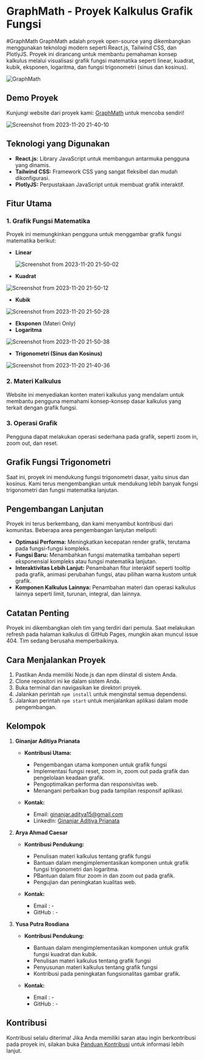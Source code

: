 # GraphMath - Proyek Kalkulus Grafik Fungsi


#GraphMath
GraphMath adalah proyek open-source yang dikembangkan menggunakan teknologi modern seperti React.js, Tailwind CSS, dan PlotlyJS. Proyek ini dirancang untuk membantu pemahaman konsep kalkulus melalui visualisasi grafik fungsi matematika seperti linear, kuadrat, kubik, eksponen, logaritma, dan fungsi trigonometri (sinus dan kosinus).

![GraphMath](https://github.com/kudith/calculus101/assets/72257176/c36ab578-bc9d-4bf1-8843-00821de65313)


## Demo Proyek

Kunjungi website dari proyek kami: [GraphMath](https://graphmath.netlify.app/) untuk mencoba sendiri!


![Screenshot from 2023-11-20 21-40-10](https://github.com/kudith/calculus101/assets/72257176/fb1d028a-98f9-4cb3-a295-acd9671dae01)
                                                                                                                                                                                    


## Teknologi yang Digunakan

- **React.js:** Library JavaScript untuk membangun antarmuka pengguna yang dinamis.
- **Tailwind CSS:** Framework CSS yang sangat fleksibel dan mudah dikonfigurasi.
- **PlotlyJS:** Perpustakaan JavaScript untuk membuat grafik interaktif.

## Fitur Utama

### 1. Grafik Fungsi Matematika

Proyek ini memungkinkan pengguna untuk menggambar grafik fungsi matematika berikut:

- **Linear**
  
  ![Screenshot from 2023-11-20 21-50-02](https://github.com/kudith/calculus101/assets/72257176/7b27a3f1-3741-44af-b0de-9c7d1b32a95f)

- **Kuadrat**
  
 ![Screenshot from 2023-11-20 21-50-12](https://github.com/kudith/calculus101/assets/72257176/3507d720-6df0-4503-b0bc-75c1043b0315)

- **Kubik**
  
 ![Screenshot from 2023-11-20 21-50-28](https://github.com/kudith/calculus101/assets/72257176/7cd7f7ac-4ea1-4e59-8c7e-bc40adeb6b32)

- **Eksponen** (Materi Only)
- **Logaritma**
  
 ![Screenshot from 2023-11-20 21-50-38](https://github.com/kudith/calculus101/assets/72257176/923431d4-18ab-418c-aca3-382ad6792594)

- **Trigonometri (Sinus dan Kosinus)**
  
 ![Screenshot from 2023-11-20 21-40-36](https://github.com/kudith/calculus101/assets/72257176/c6829f81-7225-4d2d-8de1-52ae714963dc)


### 2. Materi Kalkulus

Website ini menyediakan konten materi kalkulus yang mendalam untuk membantu pengguna memahami konsep-konsep dasar kalkulus yang terkait dengan grafik fungsi.

### 3. Operasi Grafik

Pengguna dapat melakukan operasi sederhana pada grafik, seperti zoom in, zoom out, dan reset.

## Grafik Fungsi Trigonometri

Saat ini, proyek ini mendukung fungsi trigonometri dasar, yaitu sinus dan kosinus. Kami terus mengembangkan untuk mendukung lebih banyak fungsi trigonometri dan fungsi matematika lanjutan.

## Pengembangan Lanjutan

Proyek ini terus berkembang, dan kami menyambut kontribusi dari komunitas. Beberapa area pengembangan lanjutan meliputi:

- **Optimasi Performa:** Meningkatkan kecepatan render grafik, terutama pada fungsi-fungsi kompleks.
- **Fungsi Baru:** Menambahkan fungsi matematika tambahan seperti eksponensial kompleks atau fungsi matematika lanjutan.
- **Interaktivitas Lebih Lanjut:** Penambahan fitur interaktif seperti tooltip pada grafik, animasi perubahan fungsi, atau pilihan warna kustom untuk grafik.
- **Komponen Kalkulus Lainnya:** Penambahan materi dan operasi kalkulus lainnya seperti limit, turunan, integral, dan lainnya.

## Catatan Penting

Proyek ini dikembangkan oleh tim yang terdiri dari pemula. Saat melakukan refresh pada halaman kalkulus di GitHub Pages, mungkin akan muncul issue 404. Tim sedang berusaha memperbaikinya.

## Cara Menjalankan Proyek

1. Pastikan Anda memiliki Node.js dan npm diinstal di sistem Anda.
2. Clone repositori ini ke dalam sistem Anda.
3. Buka terminal dan navigasikan ke direktori proyek.
4. Jalankan perintah `npm install` untuk menginstal semua dependensi.
5. Jalankan perintah `npm start` untuk menjalankan aplikasi dalam mode pengembangan.


## Kelompok

1. **Ginanjar Aditiya Prianata**

   - **Kontribusi Utama:**

     - Pengembangan utama komponen untuk grafik fungsi
     - Implementasi fungsi reset, zoom in, zoom out pada grafik dan pengelolaan keadaan grafik.
     - Pengoptimalkan performa dan responsivitas web.
     - Menangani perbaikan bug pada tampilan responsif aplikasi.

   - **Kontak:**
     - Email: ginanjar.aditya15@gmail.com
     - LinkedIn: [Ginanjar Aditiya Prianata](https://www.linkedin.com/in/ginanjar-aditiya-prianata-744691242/)

2. **Arya Ahmad Caesar**

   - **Kontribusi Pendukung:**

     - Penulisan materi kalkulus tentang grafik fungsi
     - Bantuan dalam mengimplementasikan komponen untuk grafik fungsi trigonometri dan logaritma.
     - PBantuan dalam fitur zoom in dan zoom out pada grafik.
     - Pengujian dan peningkatan kualitas web.

   - **Kontak:**
     - Email : -
     - GitHub : -

3. **Yusa Putra Rosdiana**

   - **Kontribusi Pendukung:**

     - Bantuan dalam mengimplementasikan komponen untuk grafik fungsi kuadrat dan kubik.
     - Penulisan materi kalkulus tentang grafik fungsi
     - Penyusunan materi kalkulus tentang grafik fungsi
     - Kontribusi pada peningkatan fungsionalitas gambar grafik.

   - **Kontak:**
     - Email : -
     - GitHub : -
## Kontribusi

Kontribusi selalu diterima! Jika Anda memiliki saran atau ingin berkontribusi pada proyek ini, silakan buka [Panduan Kontribusi](CONTRIBUTING.md) untuk informasi lebih lanjut.

